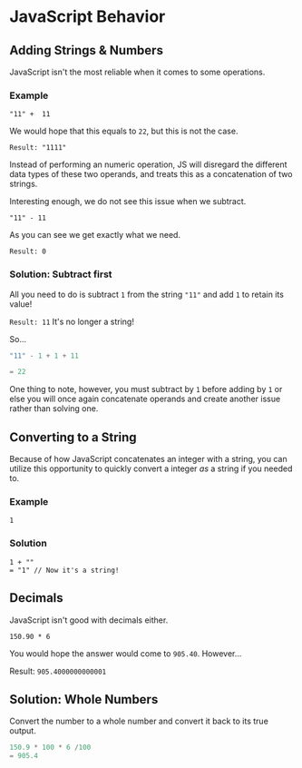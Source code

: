 # JavaScript Behavior

## Adding Strings & Numbers

JavaScript isn't the most reliable when it comes to some operations. 

### Example

`
"11" +  11
`

We would hope that this equals to `22`, but this is not the case. 

`Result: "1111"`

Instead of performing an numeric operation, JS will disregard the different data types of these two operands, and treats this as a concatenation of two strings.

Interesting enough, we do not see this issue when we subtract.

`"11" - 11`

As you can see we get exactly what we need.

`Result: 0`

### Solution: Subtract first

All you need to do is subtract `1` from the string `"11"` and add `1` to retain its value!

`Result: 11` It's no longer a string!

So...

```js
"11" - 1 + 1 + 11

= 22
```

One thing to note, however, you must subtract by `1` before adding by `1` or else you will once again concatenate operands and create another issue rather than solving one.

## Converting to a String

Because of how JavaScript concatenates an integer with a string, you can utilize this opportunity to quickly convert a integer *as* a string if you needed to.

### Example

`1`

### Solution 

```
1 + ""
= "1" // Now it's a string!
```

## Decimals

JavaScript isn't good with decimals either. 

`150.90 * 6`

You would hope the answer would come to `905.40`. 
However...

Result: `905.4000000000001`

## Solution: Whole Numbers

Convert the number to a whole number and convert it back to its true output.

```js
150.9 * 100 * 6 /100
= 905.4
```